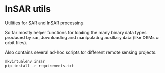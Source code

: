 # InSAR utils

Utilities for SAR and InSAR processing

So far mostly helper functions for loading the many binary data types produced by sar, downloading and manipulating auxiliary data (like DEMs or orbit files).

Also contains several ad-hoc scripts for different remote sensing projects.


    mkvirtualenv insar
    pip install -r requirements.txt
